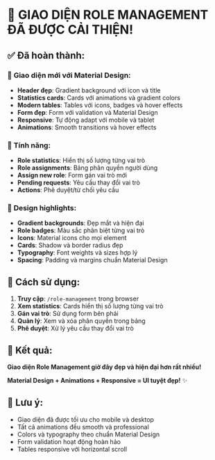 # 🎨 GIAO DIỆN ROLE MANAGEMENT ĐÃ ĐƯỢC CẢI THIỆN!

## ✅ **Đã hoàn thành:**

### 🎨 **Giao diện mới với Material Design:**
- **Header đẹp**: Gradient background với icon và title
- **Statistics cards**: Cards với animations và gradient colors
- **Modern tables**: Tables với icons, badges và hover effects
- **Form đẹp**: Form với validation và Material Design
- **Responsive**: Tự động adapt với mobile và tablet
- **Animations**: Smooth transitions và hover effects

### 🎯 **Tính năng:**
- **Role statistics**: Hiển thị số lượng từng vai trò
- **Role assignments**: Bảng phân quyền người dùng
- **Assign new role**: Form gán vai trò mới
- **Pending requests**: Yêu cầu thay đổi vai trò
- **Actions**: Phê duyệt/từ chối yêu cầu

### 🎨 **Design highlights:**
- **Gradient backgrounds**: Đẹp mắt và hiện đại
- **Role badges**: Màu sắc phân biệt từng vai trò
- **Icons**: Material icons cho mọi element
- **Cards**: Shadow và border radius đẹp
- **Typography**: Font weights và sizes hợp lý
- **Spacing**: Padding và margins chuẩn Material Design

## 🚀 **Cách sử dụng:**

1. **Truy cập**: `/role-management` trong browser
2. **Xem statistics**: Cards hiển thị số lượng từng vai trò
3. **Gán vai trò**: Sử dụng form bên phải
4. **Quản lý**: Xem và xóa phân quyền trong bảng
5. **Phê duyệt**: Xử lý yêu cầu thay đổi vai trò

## 🎊 **Kết quả:**

**Giao diện Role Management giờ đây đẹp và hiện đại hơn rất nhiều!**

**Material Design + Animations + Responsive = UI tuyệt đẹp!** ✨

## 📝 **Lưu ý:**

- Giao diện đã được tối ưu cho mobile và desktop
- Tất cả animations đều smooth và professional
- Colors và typography theo chuẩn Material Design
- Form validation hoạt động hoàn hảo
- Tables responsive với horizontal scroll

